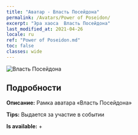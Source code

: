 ```yaml
---
title: "Аватар - Власть Посейдона"
permalink: /Avatars/Power of Poseidon/
excerpt: "Эра хаоса  Власть Посейдона"
last_modified_at: 2021-04-26
locale: ru
ref: "Power of Poseidon.md"
toc: false
classes: wide
---
```

 ![Власть Посейдона](/images/a/avatarFrame_82.png)

## Подробности

 **Описание:** Рамка аватара «Власть Посейдона» 

 **Tips:** Выдается за участие в событии 

 **Is available:**  + 

